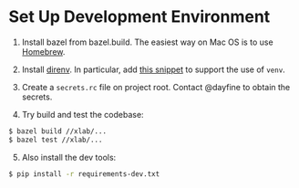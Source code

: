 # Set Up Development Environment

1. Install bazel from bazel.build. The easiest way on Mac OS is to use [Homebrew](https://docs.bazel.build/versions/master/install-os-x.html#install-on-mac-os-x-homebrew).

2. Install [direnv](https://direnv.net/). In particular, add [this snippet](https://github.com/direnv/direnv/wiki/Python#venv-stdlib-module) to support the use of `venv`.

3. Create a `secrets.rc` file on project root. Contact @dayfine to obtain the secrets.

4. Try build and test the codebase:

```sh
$ bazel build //xlab/...
$ bazel test //xlab/...
```

5. Also install the dev tools:

```sh
$ pip install -r requirements-dev.txt
```
